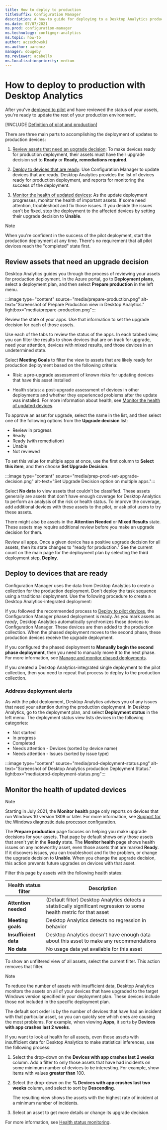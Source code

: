 ```yaml
---
title: How to deploy to production
titleSuffix: Configuration Manager
description: A how-to guide for deploying to a Desktop Analytics production group.
ms.date: 07/07/2021
ms.prod: configuration-manager
ms.technology: configmgr-analytics
ms.topic: how-to
author: aczechowski
ms.author: aaroncz
manager: dougeby
ms.reviewer: acabello
ms.localizationpriority: medium
---
```


# How to deploy to production with Desktop Analytics

After you've [deployed to pilot](deploy-pilot.md) and have reviewed the status of your assets, you're ready to update the rest of your production environment.

[!INCLUDE [Definition of pilot and production](includes/define-pilot-prod.md)]

There are three main parts to accomplishing the deployment of updates to production devices:

1. [Review assets that need an upgrade decision](#bkmk_review): To make devices ready for production deployment, their assets must have their upgrade decision set to **Ready** or **Ready, remediations required**.  

2. [Deploy to devices that are ready](#bkmk_deploy): Use Configuration Manager to update devices that are ready. Desktop Analytics provides the list of devices ready for production deployment, and reports for monitoring the success of the deployment.  

3. [Monitor the health of updated devices](#bkmk_monitor): As the update deployment progresses, monitor the health of important assets. If some need attention, troubleshoot and fix those issues. If you decide the issues can't be fixed, stop the deployment to the affected devices by setting their upgrade decision to **Unable**.  

> [!NOTE]  
> When you're confident in the success of the pilot deployment, start the production deployment at any time. There's no requirement that all pilot devices reach the "completed" state first.  

## <a name="bkmk_review"></a> Review assets that need an upgrade decision

Desktop Analytics guides you through the process of reviewing your assets for production deployment. In the Azure portal, go to **Deployment plans**, select a deployment plan, and then select **Prepare production** in the left menu.

:::image type="content" source="media/prepare-production.png" alt-text="Screenshot of Prepare Production view in Desktop Analytics." lightbox="media/prepare-production.png":::

Review the state of your apps. Use that information to set the upgrade decision for each of those assets.

Use each of the tabs to review the status of the apps. In each tabbed view, you can filter the results to show devices that are on track for upgrade, need your attention, devices with mixed results, and those devices in an undetermined state.

Select **Meeting Goals** to filter the view to assets that are likely ready for production deployment based on the following criteria:

- Risk: a pre-upgrade assessment of known risks for updating devices that have this asset installed  

- Health status: a post-upgrade assessment of devices in other deployments and whether they experienced problems after the update was installed. For more information about health, see [Monitor the health of updated devices](#bkmk_monitor).  

To approve an asset for upgrade, select the name in the list, and then select one of the following options from the **Upgrade decision** list:

- Review in progress
- Ready
- Ready (with remediation)
- Unable
- Not reviewed

To set this value for multiple apps at once, use the first column to **Select this item**, and then choose **Set Upgrade Decision**.

:::image type="content" source="media/prep-prod-set-upgrade-decision.png" alt-text="Set Upgrade Decision option on multiple apps.":::

Select **No data** to view assets that couldn't be classified. These assets generally are assets that don't have enough coverage for Desktop Analytics to perform an analysis of the risk or health status. To improve the coverage, add additional devices with these assets to the pilot, or ask pilot users to try these assets.

There might also be assets in the **Attention Needed** or **Mixed Results** state. These assets may require additional review before you make an upgrade decision for them.

Review all apps. Once a given device has a positive upgrade decision for all assets, then its state changes to "ready for production." See the current count on the main page for the deployment plan by selecting the third deployment step, **Deploy**.

## <a name="bkmk_deploy"></a> Deploy to devices that are ready

Configuration Manager uses the data from Desktop Analytics to create a collection for the production deployment. Don't deploy the task sequence using a traditional deployment. Use the following procedure to create a Desktop Analytics-integrated deployment:

If you followed the recommended process to [Deploy to pilot devices](deploy-pilot.md#deploy-to-pilot-devices), the Configuration Manager phased deployment is ready. As you mark assets as *ready*, Desktop Analytics automatically synchronizes those devices to Configuration Manager. These devices are then added to the production collection. When the phased deployment moves to the second phase, these production devices receive the upgrade deployment.

If you configured the phased deployment to **Manually begin the second phase deployment**, then you need to manually move it to the next phase. For more information, see [Manage and monitor phased deployments](../osd/deploy-use/manage-monitor-phased-deployments.md#bkmk_move).

If you created a Desktop Analytics-integrated single deployment to the pilot collection, then you need to repeat that process to deploy to the production collection.

### Address deployment alerts

As with the pilot deployment, Desktop Analytics advises you of any issues that need your attention during the production deployment. In Desktop Analytics, go to the deployment plan, and select **Deployment status** in the left menu. The deployment status view lists devices in the following categories:  

- Not started
- In progress
- Completed
- Needs attention - Devices (sorted by device name)
- Needs attention - Issues (sorted by issue type)

:::image type="content" source="media/prod-deployment-status.png" alt-text="Screenshot of Desktop Analytics production Deployment Status." lightbox="media/prod-deployment-status.png":::

## <a name="bkmk_monitor"></a> Monitor the health of updated devices

> [!NOTE]
> Starting in July 2021, the **Monitor health** page only reports on devices that run Windows 10 version 1809 or later. For more information, see [Support for the Windows diagnostic data processor configuration](whats-new.md#support-for-the-windows-diagnostic-data-processor-configuration).<!-- 10220671 -->

The **Prepare production** page focuses on helping you make upgrade decisions for your assets. That page by default shows only those assets that aren't yet in the **Ready** state. The **Monitor health** page shows health issues on any noteworthy asset, even those assets that are marked **Ready**. If it discovers issues, you can troubleshoot and fix the problem, or change the upgrade decision to **Unable**. When you change the upgrade decision, this action prevents future upgrades on devices with that asset.

Filter this page by assets with the following health states:

| Health status filter | Description |
|----------------------|-------------|
| **Attention needed** | (Default filter) Desktop Analytics detects a statistically significant regression to some health metric for that asset
| **Meeting goals** | Desktop Analytics detects no regression in behavior |
| **Insufficient data** | Desktop Analytics doesn't have enough data about this asset to make any recommendations |
| **No data** | No usage data yet available for this asset |

To show an unfiltered view of all assets, select the current filter. This action removes that filter.

> [!NOTE]
> To reduce the number of assets with insufficient data, Desktop Analytics monitors the assets on all of your devices that have upgraded to the target Windows version specified in your deployment plan. These devices include those not included in the specific deployment plan.

The default sort order is by the number of devices that have had an incident with that particular asset, so you can quickly see which ones are causing the most problems. For example, when viewing **Apps**, it sorts by **Devices with app crashes last 2 weeks**.

If you want to look at health for all assets, even those assets with insufficient data for Desktop Analytics to make statistical inferences, use the following process:

1. Select the drop-down on the **Devices with app crashes last 2 weeks** column. Add a filter to only those assets that have had incidents on some minimum number of devices to be interesting. For example, show items with values **greater than** 100.

2. Select the drop-down on the **% Devices with app crashes last two weeks** column, and select to sort by **Descending**.

    The resulting view shows the assets with the highest rate of incident at a minimum number of incidents.

3. Select an asset to get more details or change its upgrade decision.

For more information, see [Health status monitoring](health-status-monitoring.md).
